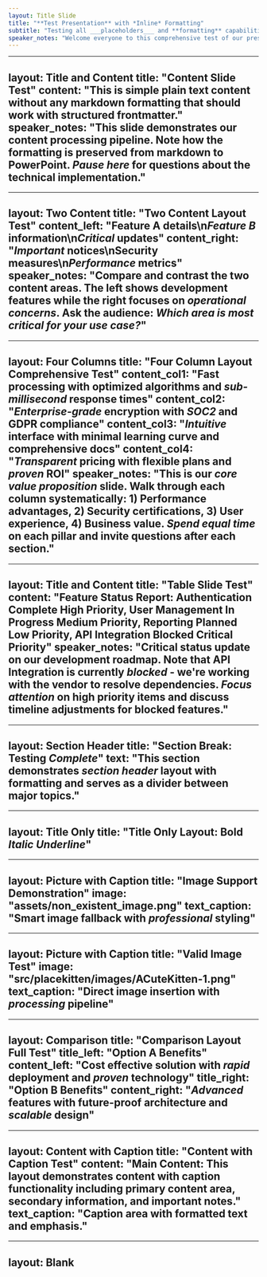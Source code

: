```yaml
---
layout: Title Slide
title: "**Test Presentation** with *Inline* Formatting"
subtitle: "Testing all ___placeholders___ and **formatting** capabilities"
speaker_notes: "Welcome everyone to this comprehensive test of our presentation system. **Emphasize** the key capabilities and mention the *extensive* formatting support we've built. Don't forget to highlight the ___professional___ quality of our output."
---
```

---
layout: Title and Content
title: "Content Slide Test"
content: "This is simple plain text content without any markdown formatting that should work with structured frontmatter."
speaker_notes: "This slide demonstrates our **content processing** pipeline. Note how the formatting is preserved from markdown to PowerPoint. *Pause here* for questions about the technical implementation."
---
---
layout: Two Content
title: "Two Content Layout Test"
content_left: "**Feature A** details\n*Feature B* information\n***Critical*** updates"
content_right: "___Important___ notices\n**Security** measures\n*Performance* metrics"
speaker_notes: "Compare and contrast the two content areas. The left shows **development features** while the right focuses on ___operational concerns___. Ask the audience: *Which area is most critical for your use case?*"
---
---
layout: Four Columns
title: "Four Column Layout **Comprehensive** Test"
content_col1: "**Fast processing** with optimized algorithms and *sub-millisecond* response times"
content_col2: "***Enterprise-grade*** encryption with ___SOC2___ and GDPR compliance"
content_col3: "*Intuitive* interface with **minimal** learning curve and comprehensive docs"
content_col4: "___Transparent___ pricing with **flexible** plans and *proven* ROI"
speaker_notes: "This is our ***core value proposition*** slide. Walk through each column **systematically**: 1) Performance advantages, 2) Security certifications, 3) User experience, 4) Business value. *Spend equal time* on each pillar and invite questions after each section."
---

---
layout: Title and Content
title: "Table Slide Test"
content: "Feature Status Report: Authentication Complete High Priority, User Management In Progress Medium Priority, Reporting Planned Low Priority, API Integration Blocked Critical Priority"
speaker_notes: "**Critical status update** on our development roadmap. Note that API Integration is currently ***blocked*** - we're working with the vendor to resolve dependencies. *Focus attention* on high priority items and discuss timeline adjustments for blocked features."
---
---
layout: Section Header
title: "Section Break: **Testing** *Complete*"
text: "This section demonstrates ___section header___ layout with **formatting** and serves as a divider between major topics."
---
---
layout: Title Only
title: "Title Only Layout: **Bold** *Italic* ___Underline___"
---
---
layout: Picture with Caption
title: "Image Support **Demonstration**"
image: "assets/non_existent_image.png"
text_caption: "Smart image fallback with ***professional*** styling"
---
---
layout: Picture with Caption
title: "Valid Image **Test**"
image: "src/placekitten/images/ACuteKitten-1.png"
text_caption: "Direct image insertion with ***processing*** pipeline"
---
---
layout: Comparison
title: "Comparison Layout **Full** Test"
title_left: "Option A Benefits"
content_left: "**Cost effective** solution with *rapid* deployment and ***proven*** technology"
title_right: "Option B Benefits"
content_right: "___Advanced___ features with **future-proof** architecture and *scalable* design"
---
---
layout: Content with Caption
title: "Content with Caption Test"
content: "Main Content: This layout demonstrates content with caption functionality including primary content area, secondary information, and important notes."
text_caption: "Caption area with formatted text and emphasis."
---
---
layout: Blank
---

